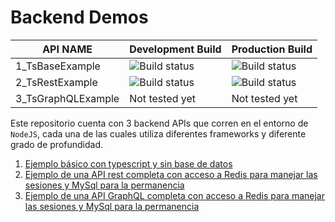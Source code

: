 # Backend Demos

| API NAME | Development Build | Production Build |
| --- | --- | --- |
| 1_TsBaseExample  | ![Build status](https://github.com/liveonit/backendDemos/actions/workflows/1_TsBaseExample_dev.yml/badge.svg)  | ![Build status](https://github.com/liveonit/backendDemos/actions/workflows/1_TsBaseExample_prod.yml/badge.svg) |
| 2_TsRestExample  | ![Build status](https://github.com/liveonit/backendDemos/actions/workflows/2_TsRestExample_dev.yml/badge.svg)  | ![Build status](https://github.com/liveonit/backendDemos/actions/workflows/2_TsRestExample_prod.yml/badge.svg)  |
| 3_TsGraphQLExample  | Not tested yet  | Not tested yet  |

Este repositorio cuenta con 3 backend APIs que corren en el entorno de `NodeJS`, cada una de las cuales utiliza diferentes frameworks y diferente grado de profundidad.

1. [Ejemplo básico con typescript y sin base de datos](./1_TsBaseExample/README.md)
2. [Ejemplo de una API rest completa con acceso a Redis para manejar las sesiones y MySql para la permanencia](./2_TsRestExample/README.md)
3. [Ejemplo de una API GraphQL completa con acceso a Redis para manejar las sesiones y MySql para la permanencia](./3_TsGraqhQLExample/REAMDE.md)
